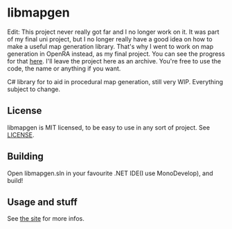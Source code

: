 # libmapgen

Edit: This project never really got far and I no longer work on it.
It was part of my final uni project, but I no longer really have a good idea on how to make a useful map generation library.
That's why I went to work on map generation in OpenRA instead, as my final project.
You can see the progress for that [here](https://github.com/tmsbrg/OpenRA/tree/mapgeneration).
I'll leave the project here as an archive. You're free to use the code, the name or anything if you want.

C# library for to aid in procedural map generation, still very WIP. Everything subject to change.

## License

libmapgen is MIT licensed, to be easy to use in any sort of project. See [LICENSE](LICENSE).

## Building

Open libmapgen.sln in your favourite .NET IDE(I use MonoDevelop), and build!

## Usage and stuff

See [the site](https://tmsbrg.github.io/libmapgen/) for more infos.
